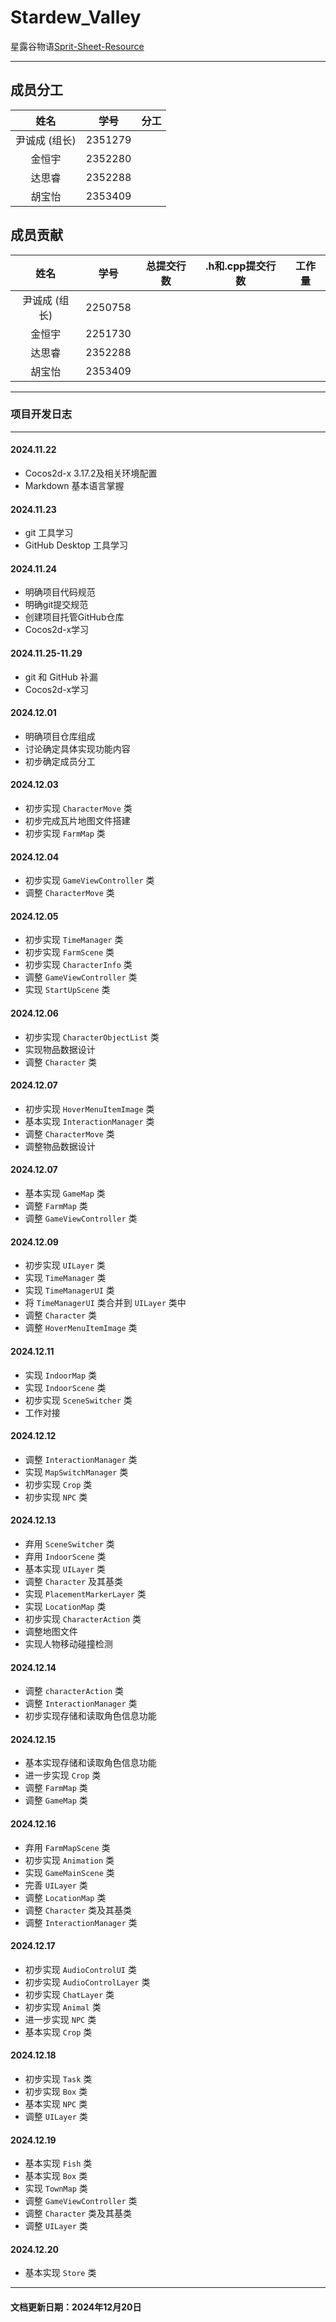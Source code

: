 # Stardew_Valley

星露谷物语[Sprit-Sheet-Resource](https://www.spriters-resource.com/pc_computer/stardewvalley/)

---
## 成员分工

| 姓名 | 学号 | 分工 |
| :---: | :---: | :---: |
| 尹诚成 (组长) | 2351279 | |
| 金恒宇 | 2352280 |  |
| 达思睿 | 2352288 |  |
| 胡宝怡 | 2353409 |  |

## 成员贡献

| 姓名 | 学号 | 总提交行数 |.h和.cpp提交行数 | 工作量 |
| :---: | :---: | :---: | :---: | :---: |
| 尹诚成 (组长) | 2250758 |  |  |  |
| 金恒宇 | 2251730 |  |  |  |
| 达思睿 | 2352288 |  |  |  |
| 胡宝怡 | 2353409 |  |  |  |
---
### 项目开发日志
---
#### 2024.11.22
- Cocos2d-x 3.17.2及相关环境配置  
- Markdown 基本语言掌握

#### 2024.11.23
- git 工具学习
- GitHub Desktop 工具学习

#### 2024.11.24
- 明确项目代码规范
- 明确git提交规范
- 创建项目托管GitHub仓库
- Cocos2d-x学习

#### 2024.11.25-11.29
- git 和 GitHub 补漏
- Cocos2d-x学习

#### 2024.12.01
- 明确项目仓库组成
- 讨论确定具体实现功能内容
- 初步确定成员分工

#### 2024.12.03
- 初步实现 `CharacterMove` 类
- 初步完成瓦片地图文件搭建
- 初步实现 `FarmMap` 类

#### 2024.12.04
- 初步实现 `GameViewController` 类
- 调整 `CharacterMove` 类

#### 2024.12.05
- 初步实现 `TimeManager` 类
- 初步实现 `FarmScene` 类
- 初步实现 `CharacterInfo` 类
- 调整 `GameViewController` 类
- 实现 `StartUpScene` 类

#### 2024.12.06
- 初步实现 `CharacterObjectList` 类
- 实现物品数据设计
- 调整 `Character` 类

#### 2024.12.07
- 初步实现 `HoverMenuItemImage` 类
- 基本实现 `InteractionManager` 类
- 调整 `CharacterMove` 类
- 调整物品数据设计

#### 2024.12.07
- 基本实现 `GameMap` 类
- 调整 `FarmMap` 类
- 调整 `GameViewController` 类

#### 2024.12.09
- 初步实现 `UILayer` 类
- 实现 `TimeManager` 类
- 实现 `TimeManagerUI` 类
- 将 `TimeManagerUI` 类合并到 `UILayer` 类中
- 调整 `Character` 类
- 调整 `HoverMenuItemImage` 类

#### 2024.12.11
- 实现 `IndoorMap` 类
- 实现 `IndoorScene` 类
- 初步实现 `SceneSwitcher` 类
- 工作对接

#### 2024.12.12
- 调整 `InteractionManager` 类
- 实现 `MapSwitchManager` 类
- 初步实现 `Crop` 类
- 初步实现 `NPC` 类

#### 2024.12.13
- 弃用 `SceneSwitcher` 类
- 弃用 `IndoorScene` 类
- 基本实现 `UILayer` 类
- 调整 `Character` 及其基类
- 实现 `PlacementMarkerLayer` 类
- 实现 `LocationMap` 类
- 初步实现 `CharacterAction` 类
- 调整地图文件
- 实现人物移动碰撞检测

#### 2024.12.14
- 调整 `characterAction` 类
- 调整 `InteractionManager` 类
- 初步实现存储和读取角色信息功能

#### 2024.12.15
- 基本实现存储和读取角色信息功能
- 进一步实现 `Crop` 类
- 调整 `FarmMap` 类
- 调整 `GameMap` 类

#### 2024.12.16
- 弃用 `FarmMapScene` 类
- 初步实现 `Animation` 类
- 实现  `GameMainScene` 类 
- 完善 `UILayer` 类
- 调整 `LocationMap` 类
- 调整 `Character` 类及其基类
- 调整 `InteractionManager` 类

#### 2024.12.17
- 初步实现 `AudioControlUI` 类
- 初步实现 `AudioControlLayer` 类
- 初步实现 `ChatLayer` 类
- 初步实现 `Animal` 类
- 进一步实现 `NPC` 类
- 基本实现 `Crop` 类

#### 2024.12.18
- 初步实现 `Task` 类
- 初步实现 `Box` 类
- 基本实现 `NPC` 类
- 调整 `UILayer` 类

#### 2024.12.19
- 基本实现 `Fish` 类
- 基本实现 `Box` 类
- 实现 `TownMap` 类
- 调整 `GameViewController` 类
- 调整 `Character` 类及其基类
- 调整 `UILayer` 类

#### 2024.12.20
- 基本实现 `Store` 类

---
#### 文档更新日期：2024年12月20日
